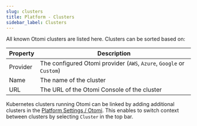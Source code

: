 ```yaml
---
slug: clusters
title: Platform - Clusters
sidebar_label: Clusters
---
```


<!-- action ![Platform clusters](../../img/platform-clusters.png) -->

All known Otomi clusters are listed here. Clusters can be sorted based on:

| Property | Description                                                          |
| -------- | -------------------------------------------------------------------- |
| Provider | The configured Otomi provider (`AWS`, `Azure`, `Google` or `Custom`) |
| Name     | The name of the cluster                                              |
| URL      | The URL of the Otomi Console of the cluster                          |

Kubernetes clusters running Otomi can be linked by adding additional clusters in the [Platform Settings / Otomi](settings/otomi.md). This enables to switch context between clusters by selecting `Cluster` in the top bar.
